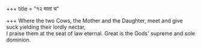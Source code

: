 +++
title = "१२ माता च"

+++
Where the two Cows, the Mother and the Daughter, meet and give suck yielding their lordly nectar,  
     I praise them at the seat of law eternal. Great is the Gods' supreme and sole dominion.